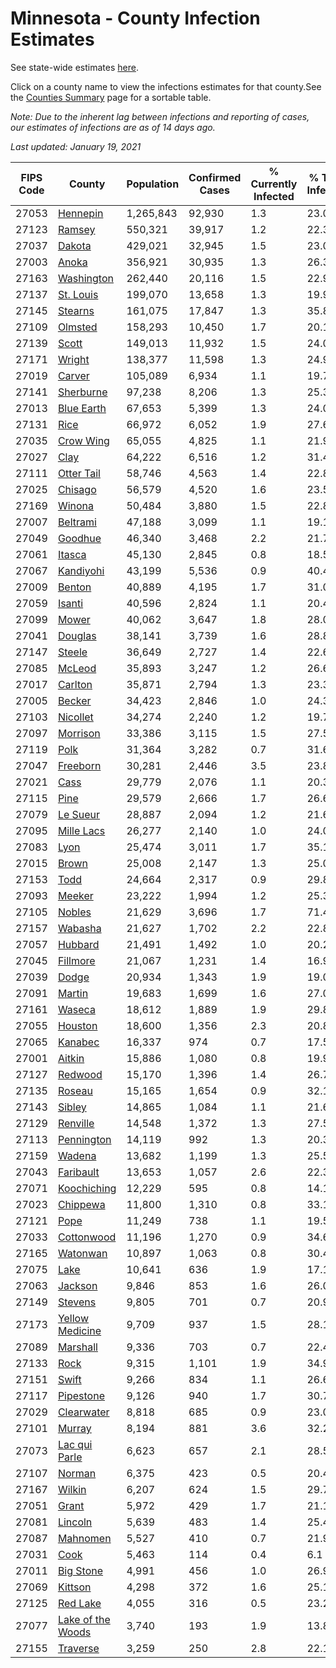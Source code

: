 # Minnesota - County Infection Estimates

See state-wide estimates [here](/infections/us-mn).

Click on a county name to view the infections estimates for that county.See the [Counties Summary](/infections/summary-counties) page for a sortable table.

*Note: Due to the inherent lag between infections and reporting of cases, our estimates of infections are as of 14 days ago.*

*Last updated: January 19, 2021*

|   FIPS Code |                                 County |   Population |   Confirmed Cases |   % Currently Infected |   % Total Infected |
|-------------|----------------------------------------|--------------|-------------------|------------------------|--------------------|
|       27053 |                   [Hennepin](hennepin) |    1,265,843 |            92,930 |                    1.3 |               23.0 |
|       27123 |                       [Ramsey](ramsey) |      550,321 |            39,917 |                    1.2 |               22.3 |
|       27037 |                       [Dakota](dakota) |      429,021 |            32,945 |                    1.5 |               23.0 |
|       27003 |                         [Anoka](anoka) |      356,921 |            30,935 |                    1.3 |               26.3 |
|       27163 |               [Washington](washington) |      262,440 |            20,116 |                    1.5 |               22.9 |
|       27137 |                 [St. Louis](st.-louis) |      199,070 |            13,658 |                    1.3 |               19.9 |
|       27145 |                     [Stearns](stearns) |      161,075 |            17,847 |                    1.3 |               35.8 |
|       27109 |                     [Olmsted](olmsted) |      158,293 |            10,450 |                    1.7 |               20.1 |
|       27139 |                         [Scott](scott) |      149,013 |            11,932 |                    1.5 |               24.0 |
|       27171 |                       [Wright](wright) |      138,377 |            11,598 |                    1.3 |               24.9 |
|       27019 |                       [Carver](carver) |      105,089 |             6,934 |                    1.1 |               19.7 |
|       27141 |                 [Sherburne](sherburne) |       97,238 |             8,206 |                    1.3 |               25.3 |
|       27013 |               [Blue Earth](blue-earth) |       67,653 |             5,399 |                    1.3 |               24.0 |
|       27131 |                           [Rice](rice) |       66,972 |             6,052 |                    1.9 |               27.6 |
|       27035 |                 [Crow Wing](crow-wing) |       65,055 |             4,825 |                    1.1 |               21.9 |
|       27027 |                           [Clay](clay) |       64,222 |             6,516 |                    1.2 |               31.4 |
|       27111 |               [Otter Tail](otter-tail) |       58,746 |             4,563 |                    1.4 |               22.8 |
|       27025 |                     [Chisago](chisago) |       56,579 |             4,520 |                    1.6 |               23.5 |
|       27169 |                       [Winona](winona) |       50,484 |             3,880 |                    1.5 |               22.8 |
|       27007 |                   [Beltrami](beltrami) |       47,188 |             3,099 |                    1.1 |               19.1 |
|       27049 |                     [Goodhue](goodhue) |       46,340 |             3,468 |                    2.2 |               21.7 |
|       27061 |                       [Itasca](itasca) |       45,130 |             2,845 |                    0.8 |               18.5 |
|       27067 |                 [Kandiyohi](kandiyohi) |       43,199 |             5,536 |                    0.9 |               40.4 |
|       27009 |                       [Benton](benton) |       40,889 |             4,195 |                    1.7 |               31.0 |
|       27059 |                       [Isanti](isanti) |       40,596 |             2,824 |                    1.1 |               20.4 |
|       27099 |                         [Mower](mower) |       40,062 |             3,647 |                    1.8 |               28.0 |
|       27041 |                     [Douglas](douglas) |       38,141 |             3,739 |                    1.6 |               28.8 |
|       27147 |                       [Steele](steele) |       36,649 |             2,727 |                    1.4 |               22.6 |
|       27085 |                       [McLeod](mcleod) |       35,893 |             3,247 |                    1.2 |               26.6 |
|       27017 |                     [Carlton](carlton) |       35,871 |             2,794 |                    1.3 |               23.3 |
|       27005 |                       [Becker](becker) |       34,423 |             2,846 |                    1.0 |               24.3 |
|       27103 |                   [Nicollet](nicollet) |       34,274 |             2,240 |                    1.2 |               19.7 |
|       27097 |                   [Morrison](morrison) |       33,386 |             3,115 |                    1.5 |               27.5 |
|       27119 |                           [Polk](polk) |       31,364 |             3,282 |                    0.7 |               31.6 |
|       27047 |                   [Freeborn](freeborn) |       30,281 |             2,446 |                    3.5 |               23.8 |
|       27021 |                           [Cass](cass) |       29,779 |             2,076 |                    1.1 |               20.3 |
|       27115 |                           [Pine](pine) |       29,579 |             2,666 |                    1.7 |               26.6 |
|       27079 |                   [Le Sueur](le-sueur) |       28,887 |             2,094 |                    1.2 |               21.6 |
|       27095 |               [Mille Lacs](mille-lacs) |       26,277 |             2,140 |                    1.0 |               24.0 |
|       27083 |                           [Lyon](lyon) |       25,474 |             3,011 |                    1.7 |               35.1 |
|       27015 |                         [Brown](brown) |       25,008 |             2,147 |                    1.3 |               25.0 |
|       27153 |                           [Todd](todd) |       24,664 |             2,317 |                    0.9 |               29.8 |
|       27093 |                       [Meeker](meeker) |       23,222 |             1,994 |                    1.2 |               25.3 |
|       27105 |                       [Nobles](nobles) |       21,629 |             3,696 |                    1.7 |               71.4 |
|       27157 |                     [Wabasha](wabasha) |       21,627 |             1,702 |                    2.2 |               22.8 |
|       27057 |                     [Hubbard](hubbard) |       21,491 |             1,492 |                    1.0 |               20.2 |
|       27045 |                   [Fillmore](fillmore) |       21,067 |             1,231 |                    1.4 |               16.9 |
|       27039 |                         [Dodge](dodge) |       20,934 |             1,343 |                    1.9 |               19.0 |
|       27091 |                       [Martin](martin) |       19,683 |             1,699 |                    1.6 |               27.0 |
|       27161 |                       [Waseca](waseca) |       18,612 |             1,889 |                    1.9 |               29.8 |
|       27055 |                     [Houston](houston) |       18,600 |             1,356 |                    2.3 |               20.8 |
|       27065 |                     [Kanabec](kanabec) |       16,337 |               974 |                    0.7 |               17.5 |
|       27001 |                       [Aitkin](aitkin) |       15,886 |             1,080 |                    0.8 |               19.9 |
|       27127 |                     [Redwood](redwood) |       15,170 |             1,396 |                    1.4 |               26.7 |
|       27135 |                       [Roseau](roseau) |       15,165 |             1,654 |                    0.9 |               32.1 |
|       27143 |                       [Sibley](sibley) |       14,865 |             1,084 |                    1.1 |               21.6 |
|       27129 |                   [Renville](renville) |       14,548 |             1,372 |                    1.3 |               27.5 |
|       27113 |               [Pennington](pennington) |       14,119 |               992 |                    1.3 |               20.3 |
|       27159 |                       [Wadena](wadena) |       13,682 |             1,199 |                    1.3 |               25.5 |
|       27043 |                 [Faribault](faribault) |       13,653 |             1,057 |                    2.6 |               22.3 |
|       27071 |             [Koochiching](koochiching) |       12,229 |               595 |                    0.8 |               14.1 |
|       27023 |                   [Chippewa](chippewa) |       11,800 |             1,310 |                    0.8 |               33.1 |
|       27121 |                           [Pope](pope) |       11,249 |               738 |                    1.1 |               19.5 |
|       27033 |               [Cottonwood](cottonwood) |       11,196 |             1,270 |                    0.9 |               34.6 |
|       27165 |                   [Watonwan](watonwan) |       10,897 |             1,063 |                    0.8 |               30.4 |
|       27075 |                           [Lake](lake) |       10,641 |               636 |                    1.9 |               17.1 |
|       27063 |                     [Jackson](jackson) |        9,846 |               853 |                    1.6 |               26.0 |
|       27149 |                     [Stevens](stevens) |        9,805 |               701 |                    0.7 |               20.9 |
|       27173 |     [Yellow Medicine](yellow-medicine) |        9,709 |               937 |                    1.5 |               28.1 |
|       27089 |                   [Marshall](marshall) |        9,336 |               703 |                    0.7 |               22.4 |
|       27133 |                           [Rock](rock) |        9,315 |             1,101 |                    1.9 |               34.9 |
|       27151 |                         [Swift](swift) |        9,266 |               834 |                    1.1 |               26.6 |
|       27117 |                 [Pipestone](pipestone) |        9,126 |               940 |                    1.7 |               30.7 |
|       27029 |               [Clearwater](clearwater) |        8,818 |               685 |                    0.9 |               23.0 |
|       27101 |                       [Murray](murray) |        8,194 |               881 |                    3.6 |               32.2 |
|       27073 |         [Lac qui Parle](lac-qui-parle) |        6,623 |               657 |                    2.1 |               28.5 |
|       27107 |                       [Norman](norman) |        6,375 |               423 |                    0.5 |               20.4 |
|       27167 |                       [Wilkin](wilkin) |        6,207 |               624 |                    1.5 |               29.7 |
|       27051 |                         [Grant](grant) |        5,972 |               429 |                    1.7 |               21.1 |
|       27081 |                     [Lincoln](lincoln) |        5,639 |               483 |                    1.4 |               25.4 |
|       27087 |                   [Mahnomen](mahnomen) |        5,527 |               410 |                    0.7 |               21.9 |
|       27031 |                           [Cook](cook) |        5,463 |               114 |                    0.4 |                6.1 |
|       27011 |                 [Big Stone](big-stone) |        4,991 |               456 |                    1.0 |               26.9 |
|       27069 |                     [Kittson](kittson) |        4,298 |               372 |                    1.6 |               25.1 |
|       27125 |                   [Red Lake](red-lake) |        4,055 |               316 |                    0.5 |               23.2 |
|       27077 | [Lake of the Woods](lake-of-the-woods) |        3,740 |               193 |                    1.9 |               13.8 |
|       27155 |                   [Traverse](traverse) |        3,259 |               250 |                    2.8 |               22.1 |
